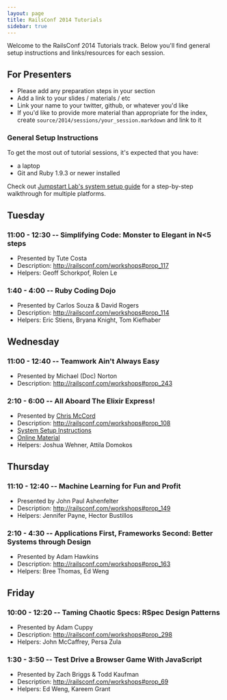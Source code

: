```yaml
---
layout: page
title: RailsConf 2014 Tutorials
sidebar: true
---
```


Welcome to the RailsConf 2014 Tutorials track. Below you'll find general setup instructions and links/resources for each session.

## For Presenters

* Please add any preparation steps in your section
* Add a link to your slides / materials / etc
* Link your name to your twitter, github, or whatever you'd like
* If you'd like to provide more material than appropriate for the index, create `source/2014/sessions/your_session.markdown` and link to it

### General Setup Instructions

To get the most out of tutorial sessions, it's expected that you have:

* a laptop
* Git and Ruby 1.9.3 or newer installed

Check out [Jumpstart Lab's system setup guide](http://tutorials.jumpstartlab.com/topics/environment/environment.html) for a step-by-step walkthrough for multiple platforms.

## Tuesday

### 11:00 - 12:30 -- Simplifying Code: Monster to Elegant in N<5 steps

* Presented by Tute Costa
* Description: http://railsconf.com/workshops#prop_117
* Helpers: Geoff Schorkpof, Rolen Le

### 1:40 - 4:00 -- Ruby Coding Dojo

* Presented by Carlos Souza & David Rogers
* Description: http://railsconf.com/workshops#prop_114
* Helpers: Eric Stiens, Bryana Knight, Tom Kiefhaber

## Wednesday

### 11:00 - 12:40 -- Teamwork Ain't Always Easy

* Presented by Michael (Doc) Norton
* Description: http://railsconf.com/workshops#prop_243

### 2:10 - 6:00 -- All Aboard The Elixir Express!

* Presented by [Chris McCord](https://twitter.com/chris_mccord)
* Description: http://railsconf.com/workshops#prop_108
* [System Setup Instructions](sessions/elixir_express.md)
* [Online Material](https://github.com/chrismccord/elixir_express)
* Helpers: Joshua Wehner, Attila Domokos

## Thursday

### 11:10 - 12:40 -- Machine Learning for Fun and Profit

* Presented by John Paul Ashenfelter
* Description: http://railsconf.com/workshops#prop_149
* Helpers: Jennifer Payne, Hector Bustillos

### 2:10 - 4:30 -- Applications First, Frameworks Second: Better Systems through Design

* Presented by Adam Hawkins
* Description: http://railsconf.com/workshops#prop_163
* Helpers: Bree Thomas, Ed Weng

## Friday

### 10:00 - 12:20 -- Taming Chaotic Specs: RSpec Design Patterns

* Presented by Adam Cuppy
* Description: http://railsconf.com/workshops#prop_298
* Helpers: John McCaffrey, Persa Zula

### 1:30 - 3:50 -- Test Drive a Browser Game With JavaScript

* Presented by Zach Briggs & Todd Kaufman
* Description: http://railsconf.com/workshops#prop_69
* Helpers: Ed Weng, Kareem Grant
